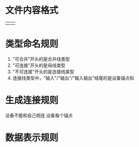 # 文件内容格式

|    |    |
| -- | -- |
|    |    |

# 类型命名规则

1. "可合并"开头的是合并线类型
2. "可连接"开头的是母线类型
3. "不可连接"开头的是连接线类型
4. 连接线类型中，"输入"/"输出"/"输入输出"结尾的是设备锚点和

# 生成连接规则

设备不能和自己相连
设备每个锚点

# 数据表示规则